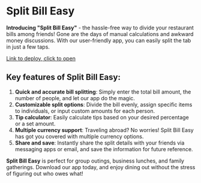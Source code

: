 # Split Bill Easy

**Introducing "Split Bill Easy"** - the hassle-free way to divide your restaurant bills among friends! Gone are the days of manual calculations and awkward money discussions. With our user-friendly app, you can easily split the tab in just a few taps.

[Link to deploy, click to open](https://yuliyaminsk.github.io/split-bill-easy/)

## Key features of Split Bill Easy:

1. **Quick and accurate bill splitting**: Simply enter the total bill amount, the number of people, and let our app do the magic.
2. **Customizable split options**: Divide the bill evenly, assign specific items to individuals, or input custom amounts for each person.
3. **Tip calculator**: Easily calculate tips based on your desired percentage or a set amount.
4. **Multiple currency support**: Traveling abroad? No worries! Split Bill Easy has got you covered with multiple currency options.
5. **Share and save**: Instantly share the split details with your friends via messaging apps or email, and save the information for future reference.

**Split Bill Easy** is perfect for group outings, business lunches, and family gatherings. Download our app today, and enjoy dining out without the stress of figuring out who owes what!
